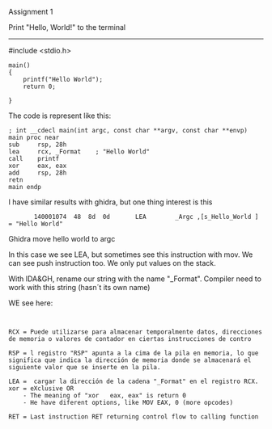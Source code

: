 Assignment 1

Print "Hello, World!" to the terminal

-----

#include <stdio.h>
```
main()
{
	printf("Hello World");
	return 0;
	
}
```
The code is represent like this:
```
; int __cdecl main(int argc, const char **argv, const char **envp)
main proc near
sub     rsp, 28h                        
lea     rcx, _Format    ; "Hello World"
call    printf
xor     eax, eax
add     rsp, 28h
retn
main endp
```
I have similar results with ghidra, but one thing interest is this 
```
       140001074  48  8d  0d       LEA        _Argc ,[s_Hello_World ]                          = "Hello World"
```
Ghidra move hello world to argc

In this case we see LEA, but sometimes see this instruction with mov. We can see push instruction too. We only put values on the stack.

With IDA&GH, rename our string with the name  "_Format". Compiler need to work with this string (hasn´t its own name)


WE see here:


```


RCX = Puede utilizarse para almacenar temporalmente datos, direcciones de memoria o valores de contador en ciertas instrucciones de contro

RSP = l registro "RSP" apunta a la cima de la pila en memoria, lo que significa que indica la dirección de memoria donde se almacenará el siguiente valor que se inserte en la pila.

LEA =  cargar la dirección de la cadena "_Format" en el registro RCX.
xor = eXclusive OR
	- The meaning of "xor   eax, eax" is return 0
	- He have diferent options, like MOV EAX, 0 (more opcodes)

RET = Last instruction RET returning control flow to calling function

```
